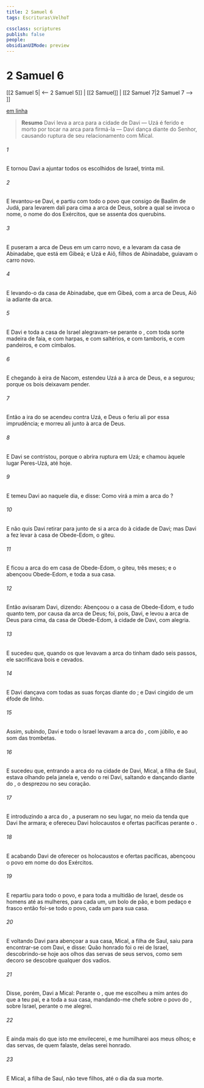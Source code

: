 ```yaml
---
title: 2 Samuel 6
tags: Escrituras\VelhoT

cssclass: scriptures
publish: false
people:
obsidianUIMode: preview
---
```


# 2 Samuel 6
[[2 Samuel 5| <-- 2 Samuel 5]] | [[2 Samuel]] | [[2 Samuel 7|2 Samuel 7 --> ]]

[em linha](https://churchofjesuschrist.org/study/scriptures/ot/2-sam/6?lang=por)

> __Resumo__
Davi leva a arca para a cidade de Davi — Uzá é ferido e morto por tocar na arca para firmá-la — Davi dança diante do Senhor, causando ruptura de seu relacionamento com Mical.

###### 1 
E tornou Davi a ajuntar todos os escolhidos de Israel,  trinta mil.

###### 2 
E levantou-se Davi, e partiu com todo o povo que  consigo de Baalim de Judá, para levarem dali para cima a arca de Deus, sobre a qual se invoca o nome, o nome do  dos Exércitos, que se assenta  dos querubins.

###### 3 
E puseram a arca de Deus em um carro novo, e a levaram da casa de Abinadabe, que está em Gibeá; e Uzá e Aiô, filhos de Abinadabe, guiavam o carro novo.

###### 4 
E levando-o da casa de Abinadabe, que  em Gibeá, com a arca de Deus, Aiô ia adiante da arca.

###### 5 
E Davi e toda a casa de Israel alegravam-se perante o , com toda sorte  madeira de faia, e com harpas, e com saltérios, e com tamboris, e com pandeiros, e com címbalos.

###### 6 
E chegando à eira de Nacom, estendeu Uzá a  à arca de Deus, e a segurou; porque os bois  deixavam pender.

###### 7 
Então a ira do  se acendeu contra Uzá, e Deus o feriu ali por essa imprudência; e morreu ali junto à arca de Deus.

###### 8 
E Davi se contristou, porque o  abrira ruptura em Uzá; e chamou àquele lugar Peres-Uzá, até  hoje.

###### 9 
E temeu Davi ao  naquele dia, e disse: Como virá a mim a arca do ?

###### 10 
E não quis Davi retirar para junto de si a arca do  à cidade de Davi; mas Davi a fez levar à casa de Obede-Edom, o giteu.

###### 11 
E ficou a arca do  em casa de Obede-Edom, o giteu, três meses; e o  abençoou Obede-Edom, e toda a sua casa.

###### 12 
Então avisaram Davi, dizendo: Abençoou o  a casa de Obede-Edom, e tudo quanto tem, por causa da arca de Deus; foi, pois, Davi, e levou a arca de Deus para cima, da casa de Obede-Edom, à cidade de Davi, com alegria.

###### 13 
E sucedeu que, quando os que levavam a arca do  tinham dado seis passos, ele sacrificava bois e  cevados.

###### 14 
E Davi dançava com todas as suas forças diante do ; e  Davi cingido de um éfode de linho.

###### 15 
Assim, subindo, Davi e todo o Israel levavam a arca do , com júbilo, e ao som das trombetas.

###### 16 
E sucedeu que, entrando a arca do  na cidade de Davi, Mical, a filha de Saul, estava olhando pela janela e, vendo o rei Davi,  saltando e dançando diante do , o desprezou no seu coração.

###### 17 
E introduzindo a arca do , a puseram no seu lugar, no meio da tenda que Davi lhe armara; e ofereceu Davi holocaustos e ofertas pacíficas perante o .

###### 18 
E acabando Davi de oferecer os holocaustos e ofertas pacíficas, abençoou o povo em nome do  dos Exércitos.

###### 19 
E repartiu para todo o povo, e para toda a multidão de Israel, desde os homens até as mulheres, para cada um, um bolo de pão, e  bom pedaço  e  frasco  então foi-se todo o povo, cada um para sua casa.

###### 20 
E voltando Davi para abençoar a sua casa, Mical, a filha de Saul, saiu para encontrar-se com Davi, e disse: Quão honrado foi o rei de Israel, descobrindo-se hoje aos olhos das servas de seus servos, como sem decoro se descobre qualquer dos vadios.

###### 21 
Disse, porém, Davi a Mical: Perante o , que me escolheu a mim antes do que a teu pai, e a toda a sua casa, mandando-me  chefe sobre o povo do , sobre Israel, perante o  me alegrei.

###### 22 
E ainda mais do que isto me envilecerei, e me humilharei aos meus olhos; e das servas, de quem falaste, delas serei honrado.

###### 23 
E Mical, a filha de Saul, não teve filhos, até o dia da sua morte.

